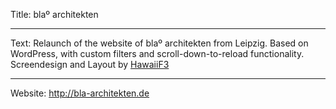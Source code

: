 Title: blaº architekten

----

Text: Relaunch of the website of blaº architekten from Leipzig. Based on WordPress, with custom filters and scroll-down-to-reload functionality. Screendesign and Layout by [HawaiiF3](http://hawaiif3.de)

----

Website: http://bla-architekten.de

